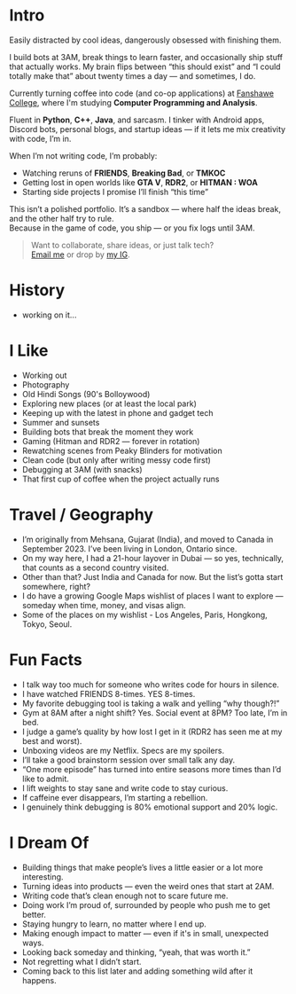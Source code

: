 # Intro

Easily distracted by cool ideas, dangerously obsessed with finishing them.

I build bots at 3AM, break things to learn faster, and occasionally ship stuff that actually works. My brain flips between “this should exist” and “I could totally make that” about twenty times a day — and sometimes, I do.

Currently turning coffee into code (and co-op applications) at [Fanshawe College](https://www.fanshawec.ca/), where I'm studying **Computer Programming and Analysis**.

Fluent in **Python**, **C++**, **Java**, and sarcasm. I tinker with Android apps, Discord bots, personal blogs, and startup ideas — if it lets me mix creativity with code, I’m in.

When I’m not writing code, I’m probably:
- Watching reruns of **FRIENDS**, **Breaking Bad**, or **TMKOC**
- Getting lost in open worlds like **GTA V**, **RDR2**, or **HITMAN : WOA**
- Starting side projects I promise I’ll finish “this time”

This isn’t a polished portfolio. It’s a sandbox — where half the ideas break, and the other half try to rule.  
Because in the game of code, you ship — or you fix logs until 3AM.


> Want to collaborate, share ideas, or just talk tech?  
> [Email me](mailto:theprathammjshah@gmail.com) or drop by [my IG](https://www.instagram.com/theprathammjshah/).

# History

- working on it...


# I Like

- Working out  
- Photography  
- Old Hindi Songs (90's Bolloywood)
- Exploring new places (or at least the local park)  
- Keeping up with the latest in phone and gadget tech  
- Summer and sunsets
- Building bots that break the moment they work  
- Gaming (Hitman and RDR2 — forever in rotation)  
- Rewatching scenes from Peaky Blinders for motivation  
- Clean code (but only after writing messy code first)  
- Debugging at 3AM (with snacks)  
- That first cup of coffee when the project actually runs  

# Travel / Geography

- I’m originally from Mehsana, Gujarat (India), and moved to Canada in September 2023. I’ve been living in London, Ontario since.
- On my way here, I had a 21-hour layover in Dubai — so yes, technically, that counts as a second country visited.
- Other than that? Just India and Canada for now. But the list’s gotta start somewhere, right?
- I do have a growing Google Maps wishlist of places I want to explore — someday when time, money, and visas align.
- Some of the places on my wishlist - Los Angeles, Paris, Hongkong, Tokyo, Seoul.

# Fun Facts

- I talk way too much for someone who writes code for hours in silence.
- I have watched FRIENDS 8-times. YES 8-times.
- My favorite debugging tool is taking a walk and yelling “why though?!”
- Gym at 8AM after a night shift? Yes. Social event at 8PM? Too late, I’m in bed.
- I judge a game’s quality by how lost I get in it (RDR2 has seen me at my best and worst).
- Unboxing videos are my Netflix. Specs are my spoilers.
- I’ll take a good brainstorm session over small talk any day.
- “One more episode” has turned into entire seasons more times than I’d like to admit.
- I lift weights to stay sane and write code to stay curious.
- If caffeine ever disappears, I’m starting a rebellion.
- I genuinely think debugging is 80% emotional support and 20% logic.

# I Dream Of

- Building things that make people’s lives a little easier or a lot more interesting.  
- Turning ideas into products — even the weird ones that start at 2AM.  
- Writing code that’s clean enough not to scare future me.  
- Doing work I’m proud of, surrounded by people who push me to get better.  
- Staying hungry to learn, no matter where I end up.  
- Making enough impact to matter — even if it's in small, unexpected ways.  
- Looking back someday and thinking, “yeah, that was worth it.”  
- Not regretting what I didn’t start.  
- Coming back to this list later and adding something wild after it happens.
